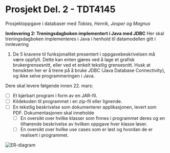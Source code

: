 # Prosjekt Del. 2 - TDT4145
Prosjektoppgave i databaser med *Tobias, Henrik, Jesper og Magnus*

**Innlevering 2: Treningsdagboken implementert i Java med JDBC**
Her skal treningsdagboken implementeres i Java i henhold til datamodellen gitt i innlevering

1. De 5 kravene til funksjonalitet presentert i oppgavebeskrivelsen må være oppfylt. Dette
kan enten gjøres ved å lage et grafisk brukergrensesnitt, eller ved et enkelt tekstlig
grensesnitt. Husk at hensikten her er å trene på å bruke JDBC (Java Database
Connectivity), og ikke selve programmeringen i Java.

Dere skal levere følgende innen 22. mars:
* [ ] Et kjørbart program i form av en JAR-fil.
* [ ] Kildekoden til programmet i en zip-fil eller lignende.
* [ ] En tekstlig beskrivelse som dokumenterer applikasjonen, levert som PDF.
Dokumentasjonen skal inneholde
  * [ ] En oversikt over hvilke klasser som finnes i programmet deres og en
tilhørende beskrivelse av hvilken oppgave hver klasse løser.
  * [ ] En oversikt over hvilke use cases som er løst og hvordan de er realisert i
programmet.

![ER-diagram](https://studntnu-my.sharepoint.com/personal/chrismra_ntnu_no/Documents/Forms/All.aspx?slrid=b124539e-9084-5000-32b1-50832d765a44&FolderCTID=0x012000A5AC5604D08254438FB854B2D405501E&id=%2Fpersonal%2Fchrismra_ntnu_no%2FDocuments%2FNTNU%2F2%2E%20%C3%A5r%2F2%2E%20Semester%2FDatabaser%2F%C3%98ving%2FProsjekt%2FProjekt-ER%2Epng&parent=%2Fpersonal%2Fchrismra_ntnu_no%2FDocuments%2FNTNU%2F2%2E%20%C3%A5r%2F2%2E%20Semester%2FDatabaser%2F%C3%98ving%2FProsjekt)

